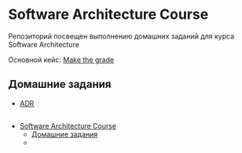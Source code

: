 # Software Architecture Course
Репозиторий посвещен выполнению домашних заданий для курса Software Architecture

Основной кейс: [Make the grade](https://nealford.com/katas/kata?id=MakeTheGrade)

## Домашние задания
- [ADR](/tasks/adr.md)
## 

- [Software Architecture Course](#software-architecture-course)
  - [Домашние задания](#домашние-задания)
  - [](#)
